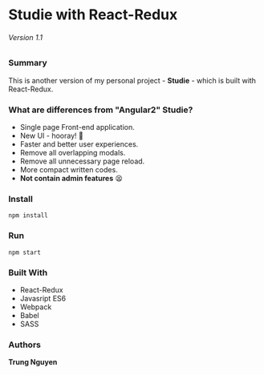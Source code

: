 # Studie with React-Redux
###### Version 1.1

### Summary
This is another version of my personal project - **Studie** - which is built with React-Redux.

### What are differences from "Angular2" Studie?
* Single page Front-end application.
* New UI - hooray! :clap:
* Faster and better user experiences.
* Remove all overlapping modals.
* Remove all unnecessary page reload.
* More compact written codes.
* **Not contain admin features** :tired_face:

### Install
```
npm install
```

### Run
```
npm start
```

### Built With

* React-Redux
* Javasript ES6
* Webpack
* Babel
* SASS

### Authors

**Trung Nguyen**
